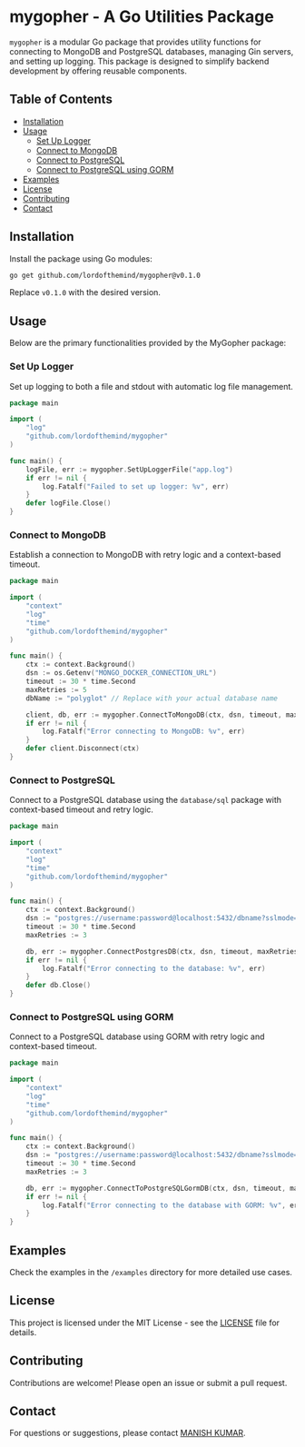 # mygopher - A Go Utilities Package

`mygopher` is a modular Go package that provides utility functions for connecting to MongoDB and PostgreSQL databases, managing Gin servers, and setting up logging. This package is designed to simplify backend development by offering reusable components.

## Table of Contents

- [Installation](#installation)
- [Usage](#usage)
  - [Set Up Logger](#set-up-logger)
  - [Connect to MongoDB](#connect-to-mongodb)
  - [Connect to PostgreSQL](#connect-to-postgresql)
  - [Connect to PostgreSQL using GORM](#connect-to-postgresql-using-gorm)
- [Examples](#examples)
- [License](#license)
- [Contributing](#contributing)
- [Contact](#contact)

## Installation

Install the package using Go modules:

```bash
go get github.com/lordofthemind/mygopher@v0.1.0
```

Replace `v0.1.0` with the desired version.

## Usage

Below are the primary functionalities provided by the MyGopher package:

### Set Up Logger

Set up logging to both a file and stdout with automatic log file management.

```go
package main

import (
    "log"
    "github.com/lordofthemind/mygopher"
)

func main() {
    logFile, err := mygopher.SetUpLoggerFile("app.log")
    if err != nil {
        log.Fatalf("Failed to set up logger: %v", err)
    }
    defer logFile.Close()
}
```

### Connect to MongoDB

Establish a connection to MongoDB with retry logic and a context-based timeout.

```go
package main

import (
    "context"
    "log"
    "time"
    "github.com/lordofthemind/mygopher"
)

func main() {
    ctx := context.Background()
    dsn := os.Getenv("MONGO_DOCKER_CONNECTION_URL")
    timeout := 30 * time.Second
    maxRetries := 5
    dbName := "polyglot" // Replace with your actual database name

    client, db, err := mygopher.ConnectToMongoDB(ctx, dsn, timeout, maxRetries, dbName)
    if err != nil {
        log.Fatalf("Error connecting to MongoDB: %v", err)
    }
    defer client.Disconnect(ctx)
}
```

### Connect to PostgreSQL

Connect to a PostgreSQL database using the `database/sql` package with context-based timeout and retry logic.

```go
package main

import (
    "context"
    "log"
    "time"
    "github.com/lordofthemind/mygopher"
)

func main() {
    ctx := context.Background()
    dsn := "postgres://username:password@localhost:5432/dbname?sslmode=disable"
    timeout := 30 * time.Second
    maxRetries := 3

    db, err := mygopher.ConnectPostgresDB(ctx, dsn, timeout, maxRetries)
    if err != nil {
        log.Fatalf("Error connecting to the database: %v", err)
    }
    defer db.Close()
}
```

### Connect to PostgreSQL using GORM

Connect to a PostgreSQL database using GORM with retry logic and context-based timeout.

```go
package main

import (
    "context"
    "log"
    "time"
    "github.com/lordofthemind/mygopher"
)

func main() {
    ctx := context.Background()
    dsn := "postgres://username:password@localhost:5432/dbname?sslmode=disable"
    timeout := 30 * time.Second
    maxRetries := 3

    db, err := mygopher.ConnectToPostgreSQLGormDB(ctx, dsn, timeout, maxRetries)
    if err != nil {
        log.Fatalf("Error connecting to the database with GORM: %v", err)
    }
}
```

## Examples

Check the examples in the `/examples` directory for more detailed use cases.

## License

This project is licensed under the MIT License - see the [LICENSE](LICENSE) file for details.

## Contributing

Contributions are welcome! Please open an issue or submit a pull request.

## Contact

For questions or suggestions, please contact [MANISH KUMAR](mailto:manish.keshav98@gmail.com).